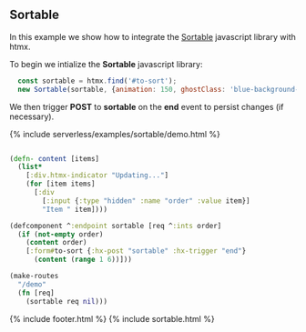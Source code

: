 ## Sortable
In this example we show how to integrate the [Sortable](https://sortablejs.github.io/Sortable/) javascript library with htmx.

To begin we intialize the **Sortable** javascript library:

```javascript
  const sortable = htmx.find('#to-sort');
  new Sortable(sortable, {animation: 150, ghostClass: 'blue-background-class'});
```

We then trigger **POST** to **sortable** on the **end** event to persist changes (if necessary).

{% include serverless/examples/sortable/demo.html %}

```clojure

(defn- content [items]
  (list*
    [:div.htmx-indicator "Updating..."]
    (for [item items]
      [:div
        [:input {:type "hidden" :name "order" :value item}]
        "Item " item])))

(defcomponent ^:endpoint sortable [req ^:ints order]
  (if (not-empty order)
    (content order)
    [:form#to-sort {:hx-post "sortable" :hx-trigger "end"}
      (content (range 1 6))]))

(make-routes
  "/demo"
  (fn [req]
    (sortable req nil)))
```

{% include footer.html %}
{% include sortable.html %}
